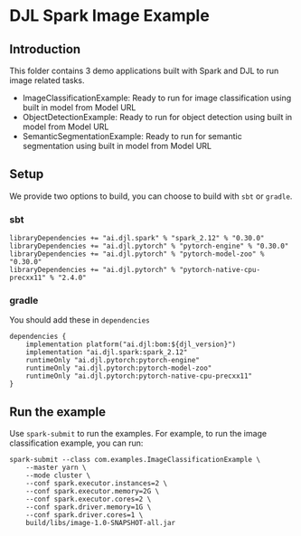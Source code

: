 # DJL Spark Image Example

## Introduction

This folder contains 3 demo applications built with Spark and DJL to run image related
tasks.

- ImageClassificationExample: Ready to run for image classification using built in model from Model URL
- ObjectDetectionExample: Ready to run for object detection using built in model from Model URL
- SemanticSegmentationExample: Ready to run for semantic segmentation using built in model from Model URL

## Setup

We provide two options to build, you can choose to build with `sbt` or `gradle`.

### sbt

```
libraryDependencies += "ai.djl.spark" % "spark_2.12" % "0.30.0"
libraryDependencies += "ai.djl.pytorch" % "pytorch-engine" % "0.30.0"
libraryDependencies += "ai.djl.pytorch" % "pytorch-model-zoo" % "0.30.0"
libraryDependencies += "ai.djl.pytorch" % "pytorch-native-cpu-precxx11" % "2.4.0"
```

### gradle

You should add these in `dependencies`

```
dependencies {
    implementation platform("ai.djl:bom:${djl_version}")
    implementation "ai.djl.spark:spark_2.12"
    runtimeOnly "ai.djl.pytorch:pytorch-engine"
    runtimeOnly "ai.djl.pytorch:pytorch-model-zoo"
    runtimeOnly "ai.djl.pytorch:pytorch-native-cpu-precxx11"
}
```

## Run the example

Use `spark-submit` to run the examples. For example, to run the image classification example, you can run:

```
spark-submit --class com.examples.ImageClassificationExample \
    --master yarn \
    --mode cluster \
    --conf spark.executor.instances=2 \
    --conf spark.executor.memory=2G \
    --conf spark.executor.cores=2 \
    --conf spark.driver.memory=1G \
    --conf spark.driver.cores=1 \
    build/libs/image-1.0-SNAPSHOT-all.jar
```
